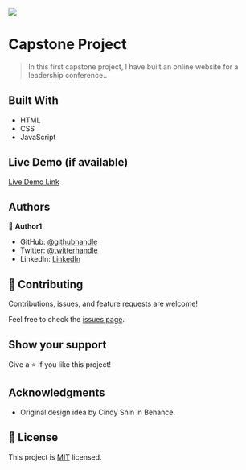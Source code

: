 ![](https://img.shields.io/badge/Microverse-blueviolet)

# Capstone Project

> In this first capstone project, I have built an online website for a leadership conference..


## Built With

- HTML 
- CSS
- JavaScript

## Live Demo (if available)

[Live Demo Link](..)


## Authors

👤 **Author1**

- GitHub: [@githubhandle](https://twitter.com/Kengele10)
- Twitter: [@twitterhandle](https://twitter.com/Kengele10)
- LinkedIn: [LinkedIn](https://www.linkedin.com/in/gilbert-okonjo-2081331b9/)


## 🤝 Contributing

Contributions, issues, and feature requests are welcome!

Feel free to check the [issues page](https://github.com/OpondoG/CapstoneProject/issues).

## Show your support

Give a ⭐️ if you like this project!

## Acknowledgments

- Original design idea by Cindy Shin in Behance.

## 📝 License

This project is [MIT](./MIT.md) licensed.
